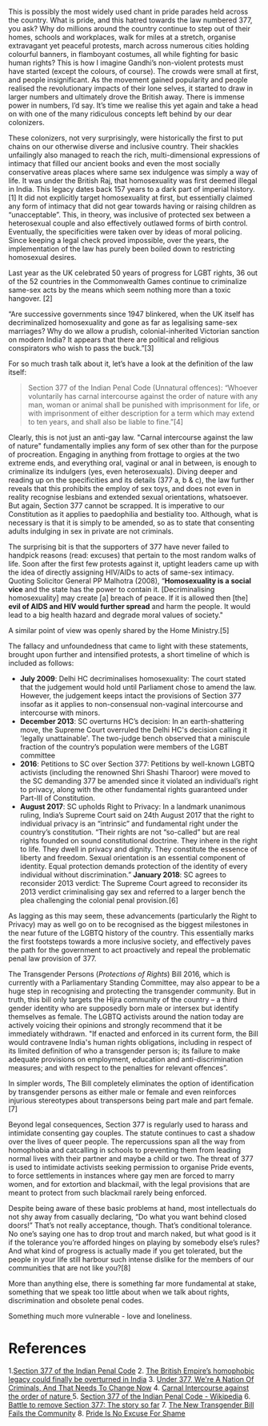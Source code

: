 <!-- TITLE: Section 377 of the IPC -->
<!-- SUBTITLE: “Kaun sa kanoon sabse bhattar? Teen saun sattatar, teen sau sattatar!” -->
 
This is possibly the most widely used chant in pride parades held across the country. What is pride, and this hatred towards the law numbered 377, you ask? Why do millions around the country continue to step out of their homes, schools and workplaces, walk for miles at a stretch, organise extravagant yet peaceful protests, march across numerous cities holding colourful banners, in flamboyant costumes, all while fighting for basic human rights? This is how I imagine Gandhi’s non-violent protests must have started (except the colours, of course). The crowds were small at first, and people insignificant. As the movement gained popularity and people realised the revolutionary impacts of their lone selves, it started to draw in larger numbers and ultimately drove the British away. There is immense power in numbers, I’d say. It’s time we realise this yet again and take a head on with one of the many ridiculous concepts left behind by our dear colonizers.

These colonizers, not very surprisingly, were historically the first to put chains on our otherwise diverse and inclusive country. Their shackles unfailingly also managed to reach the rich, multi-dimensional expressions of intimacy that filled our ancient books and even the most socially conservative areas places where same sex indulgence was simply a way of life. It was under the British Raj, that homosexuality was first deemed illegal in India. This legacy dates back 157 years to a dark part of imperial history.[1] It did not explicitly target homosexuality at first, but essentially claimed any form of intimacy that did not gear towards having or raising children as “unacceptable”. This, in theory, was inclusive of protected sex between a heterosexual couple and also effectively outlawed forms of birth control. Eventually, the specificities were taken over by ideas of moral policing. Since keeping a legal check proved impossible, over the years, the implementation of the law has purely been boiled down to restricting homosexual desires. 

Last year as the UK celebrated 50 years of progress for LGBT rights, 36 out of the 52 countries in the Commonwealth Games continue to criminalize same-sex acts by the means which seem nothing more than a toxic hangover. [2]

“Are successive governments since 1947 blinkered, when the UK itself has decriminalized homosexuality and gone as far as legalising same-sex marriages? Why do we allow a prudish, colonial-inherited Victorian sanction on modern India? It appears that there are political and religious conspirators who wish to pass the buck.”[3]
 
For so much trash talk about it, let’s have a look at the definition of the law itself:
 
 >Section 377 of the Indian Penal Code (Unnatural offences): “Whoever voluntarily has carnal intercourse against the order of nature with any man, woman or animal shall be punished with imprisonment for life, or with imprisonment of either description for a term which may extend to ten years, and shall also be liable to fine.”[4]

Clearly, this is not just an anti-gay law. "Carnal intercourse against the law of nature" fundamentally implies any form of sex other than for the purpose of procreation. Engaging in anything from frottage to orgies at the two extreme ends, and everything oral, vaginal or anal in between, is enough to criminalize its indulgers (yes, even heterosexuals). Diving deeper and reading up on the specificities and its details (377 a, b & c), the law further reveals that this prohibits the employ of sex toys, and does not even in reality recognise lesbians and extended sexual orientations, whatsoever. But again, Section 377 cannot be scrapped. It is imperative to our Constitution as it applies to paedophilia and bestiality too. Although, what is necessary is that it is simply to be amended, so as to state that consenting adults indulging in sex in private are not criminals.

The surprising bit is that the supporters of 377 have never failed to handpick reasons (read: excuses) that pertain to the most random walks of life. Soon after the first few protests against it, uptight leaders came up with the idea of directly assigning HIV/AIDs to acts of same-sex intimacy. Quoting Solicitor General PP Malhotra (2008), “**Homosexuality is a social vice** and the state has the power to contain it. [Decriminalising homosexuality] may create [a] breach of peace. If it is allowed then [the] **evil of AIDS and HIV would further spread** and harm the people. It would lead to a big health hazard and degrade moral values of society."

A similar point of view was openly shared by the Home Ministry.[5]

The fallacy and unfoundedness that came to light with these statements, brought upon further and intensified protests, a short timeline of which is included as follows:

- **July 2009**: Delhi HC decriminalises homosexuality: The court stated that the judgement would hold until Parliament chose to amend the law. However, the judgement keeps intact the provisions of Section 377 insofar as it applies to non-consensual non-vaginal intercourse and intercourse with minors.
- **December 2013**: SC overturns HC’s decision: In an earth-shattering move, the Supreme Court overruled the Delhi HC's decision calling it 'legally unattainable'. The two-judge bench observed that a miniscule fraction of the country’s population were members of the LGBT committee
- **2016**: Petitions to SC over Section 377: Petitions by well-known LGBTQ activists (including the renowned Shri Shashi Tharoor) were moved to the SC demanding 377 be amended since it violated an individual’s right to privacy, along with the other fundamental rights guaranteed under Part-III of Constitution.
- **August 2017**: SC upholds Right to Privacy: In a landmark unanimous ruling, India’s Supreme Court said on 24th August 2017 that the right to individual privacy is an “intrinsic” and fundamental right under the country’s constitution. “Their rights are not “so-called” but are real rights founded on sound constitutional doctrine. They inhere in the right to life. They dwell in privacy and dignity. They constitute the essence of liberty and freedom. Sexual orientation is an essential component of identity. Equal protection demands protection of the identity of every individual without discrimination.”
**January 2018**: SC agrees to reconsider 2013 verdict: The Supreme Court agreed to reconsider its 2013 verdict criminalising gay sex and referred to a larger bench the plea challenging the colonial penal provision.[6]

As lagging as this may seem, these advancements (particularly the Right to Privacy) may as well go on to be recognised as the biggest milestones in the near future of the LGBTQ history of the country. This essentially marks the first footsteps towards a more inclusive society, and effectively paves the path for the government to act proactively and repeal the problematic penal law provision of 377.

The Transgender Persons (*Protections of Rights*) Bill 2016, which is currently with a Parliamentary Standing Committee, may also appear to be a huge step in recognising and protecting the transgender community. But in truth, this bill only targets the Hijra community of the country – a third gender identity who are supposedly born male or intersex but identify themselves as female. The LGBTQ activists around the nation today are actively voicing their opinions and strongly recommend that it be immediately withdrawn. 
"If enacted and enforced in its current form, the Bill would contravene India's human rights obligations, including in respect of its limited definition of who a transgender person is; its failure to make adequate provisions on employment, education and anti-discrimination measures; and with respect to the penalties for relevant offences”.

In simpler words, The Bill completely eliminates the option of identification by transgender persons as either male or female and even reinforces injurious stereotypes about transpersons being part male and part female. [7]

Beyond legal consequences, Section 377 is regularly used to harass and intimidate consenting gay couples. The statute continues to cast a shadow over the lives of queer people. The repercussions span all the way from homophobia and catcalling in schools to preventing them from leading normal lives with their partner and maybe a child or two. The threat of 377 is used to intimidate activists seeking permission to organise Pride events, to force settlements in instances where gay men are forced to marry women, and for extortion and blackmail, with the legal provisions that are meant to protect from such blackmail rarely being enforced.

Despite being aware of these basic problems at hand, most intellectuals do not shy away from casually declaring, “Do what you want behind closed doors!” That’s not really acceptance, though. That’s conditional tolerance. No one’s saying one has to drop trout and march naked, but what good is it if the tolerance you’re afforded hinges on playing by somebody else’s rules? And what kind of progress is actually made if you get tolerated, but the people in your life still harbour such intense dislike for the members of our communities that are not like you?[8]

More than anything else, there is something far more fundamental at stake, something that we speak too little about when we talk about rights, discrimination and obsolete penal codes.

Something much more vulnerable - love and loneliness.

# References
1.[Section 377 of the Indian Penal Code](http://www.advocatekhoj.com/library/bareacts/indianpenalcode/377.php?Title=Indian%20Penal%20Code,%201860&STitle=Unnatural%20offences)
2. [The British Empire’s homophobic legacy could finally be overturned in India](http://theconversation.com/the-british-empires-homophobic-legacy-could-finally-be-overturned-in-india-81284)
3. [Under 377, We're A Nation Of Criminals, And That Needs To Change Now](https://www.huffingtonpost.in/wendell-rodricks/were-a-nation-of-criminal_b_10498338.html)
4. [Carnal Intercourse against the order of nature ](http://g8fight.blogspot.com/2010/03/carnal-intercourse-against-order-of.html)
5. [Section 377 of the Indian Penal Code - Wikipedia](https://en.wikipedia.org/wiki/Section_377_of_the_Indian_Penal_Code)
6. [Battle to remove Section 377: The story so far](http://www.dnaindia.com/india/report-battle-to-remove-section-section-377-the-story-so-far-2573941)
7. [The New Transgender Bill Fails the Community](https://thewire.in/gender/failures-of-the-new-transgender-bill)
8. [Pride Is No Excuse For Shame](https://www.huffingtonpost.com/entry/pride-is-no-excuse-for-shame_us_59265b4ce4b090bac9d46b95)